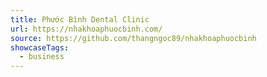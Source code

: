 ```yaml
---
title: Phước Bình Dental Clinic
url: https://nhakhoaphuocbinh.com/
source: https://github.com/thangngoc89/nhakhoaphuocbinh
showcaseTags:
  - business
---
```

